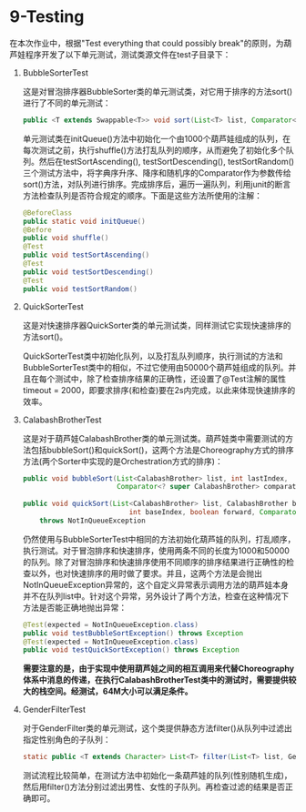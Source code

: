 # 9-Testing

在本次作业中，根据"Test everything that could possibly break"的原则，为葫芦娃程序开发了以下单元测试，测试类源文件在test子目录下：

1. BubbleSorterTest

   这是对冒泡排序器BubbleSorter类的单元测试类，对它用于排序的方法sort()进行了不同的单元测试：

   ```java
   public <T extends Swappable<T>> void sort(List<T> list, Comparator<? super T> comparator)
   ```

   单元测试类在initQueue()方法中初始化一个由1000个葫芦娃组成的队列，在每次测试之前，执行shuffle()方法打乱队列的顺序，从而避免了初始化多个队列。然后在testSortAscending(), testSortDescending(), testSortRandom()三个测试方法中，将字典序升序、降序和随机序的Comparator作为参数传给sort()方法，对队列进行排序。完成排序后，遍历一遍队列，利用junit的断言方法检查队列是否符合规定的顺序。下面是这些方法所使用的注解：

   ```java
   @BeforeClass
   public static void initQueue()
   @Before
   public void shuffle()
   @Test
   public void testSortAscending()
   @Test
   public void testSortDescending()
   @Test
   public void testSortRandom()
   ```

2. QuickSorterTest

   这是对快速排序器QuickSorter类的单元测试类，同样测试它实现快速排序的方法sort()。

   QuickSorterTest类中初始化队列，以及打乱队列顺序，执行测试的方法和BubbleSorterTest类中的相似，不过它使用由50000个葫芦娃组成的队列。并且在每个测试中，除了检查排序结果的正确性，还设置了@Test注解的属性timeout = 2000，即要求排序(和检查)要在2s内完成，以此来体现快速排序的效率。

3. CalabashBrotherTest

   这是对于葫芦娃CalabashBrother类的单元测试类。葫芦娃类中需要测试的方法包括bubbleSort()和quickSort()，这两个方法是Choreography方式的排序方法(两个Sorter中实现的是Orchestration方式的排序)：

   ```java
   public void bubbleSort(List<CalabashBrother> list, int lastIndex,
                          Comparator<? super CalabashBrother> comparator) throws NotInQueueException
       
   public void quickSort(List<CalabashBrother> list, CalabashBrother base,
                             int baseIndex, boolean forward, Comparator<? super CalabashBrother> comparator)
       throws NotInQueueException
   ```

   仍然使用与BubbleSorterTest中相同的方法初始化葫芦娃的队列，打乱顺序，执行测试。对于冒泡排序和快速排序，使用两条不同的长度为1000和50000的队列。除了对冒泡排序和快速排序使用不同顺序的排序结果进行正确性的检查以外，也对快速排序的用时做了要求。并且，这两个方法是会抛出NotInQueueException异常的，这个自定义异常表示调用方法的葫芦娃本身并不在队列list中。针对这个异常，另外设计了两个方法，检查在这种情况下方法是否能正确地抛出异常：

   ```java
   @Test(expected = NotInQueueException.class)
   public void testBubbleSortException() throws Exception
   @Test(expected = NotInQueueException.class)
   public void testQuickSortException() throws Exception
   ```

   **需要注意的是，由于实现中使用葫芦娃之间的相互调用来代替Choreography体系中消息的传递，在执行CalabashBrotherTest类中的测试时，需要提供较大的栈空间。经测试，64M大小可以满足条件。**

4. GenderFilterTest

   对于GenderFilter类的单元测试，这个类提供静态方法filter()从队列中过滤出指定性别角色的子队列：

   ```java
   static public <T extends Character> List<T> filter(List<T> list, Gender gender)
   ```

   测试流程比较简单，在测试方法中初始化一条葫芦娃的队列(性别随机生成)，然后用filter()方法分别过滤出男性、女性的子队列。再检查过滤的结果是否正确即可。